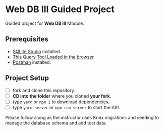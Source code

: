 # Web DB III Guided Project

Guided project for **Web DB III** Module.

## Prerequisites

- [SQLite Studio](https://sqlitestudio.pl/index.rvt?act=download) installed.
- [This Query Tool Loaded in the browser](https://www.w3schools.com/Sql/tryit.asp?filename=trysql_select_top).
- [Postman](https://www.getpostman.com/downloads/) installed.

## Project Setup

- [ ] fork and clone this repository.
- [ ] **CD into the folder** where you cloned **your fork**.
- [ ] type `yarn` or `npm i` to download dependencies.
- [ ] type `yarn server` or `npm run server` to start the API.

Please follow along as the instructor uses Knex migrations and seeding to manage the database schema and add test data.
